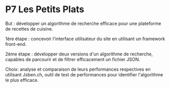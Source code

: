# P7 Les Petits Plats

But : développer un algorithme de recherche efficace pour une plateforme de recettes de cuisine.

1ère étape :  concevoir l'interface utilisateur du site en utilisant un framework front-end.

2ème étape : développer deux versions d'un algorithme de recherche, capables de parcourir et de filtrer efficacement un fichier JSON.

Choix: analyse et comparaison de leurs performances respectives en utilisant Jsben.ch, outil de test de performances pour identifier l'algorithme le plus efficace.

